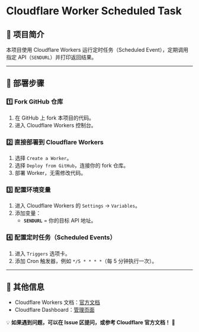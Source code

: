 # Cloudflare Worker Scheduled Task

## 📌 项目简介

本项目使用 Cloudflare Workers 运行定时任务（Scheduled Event），定期调用指定 API（`SENDURL`）并打印返回结果。

---

## 🚀 部署步骤

### 1️⃣ Fork GitHub 仓库

1. 在 GitHub 上 fork 本项目的代码。
2. 进入 Cloudflare Workers 控制台。

### 2️⃣ 直接部署到 Cloudflare Workers

1. 选择 `Create a Worker`。
2. 选择 `Deploy from GitHub`，连接你的 fork 仓库。
3. 部署 Worker，无需修改代码。

### 3️⃣ 配置环境变量

1. 进入 Cloudflare Workers 的 `Settings` → `Variables`。
2. 添加变量：
   - **`SENDURL`** = 你的目标 API 地址。

### 4️⃣ 配置定时任务（Scheduled Events）

1. 进入 `Triggers` 选项卡。
2. 添加 Cron 触发器，例如 `*/5 * * * *`（每 5 分钟执行一次）。

---

## 📝 其他信息

- Cloudflare Workers 文档：[官方文档](https://developers.cloudflare.com/workers/)
- Cloudflare Dashboard：[管理页面](https://dash.cloudflare.com/)

💡 **如果遇到问题，可以在 Issue 区提问，或参考 Cloudflare 官方文档！** 🚀

